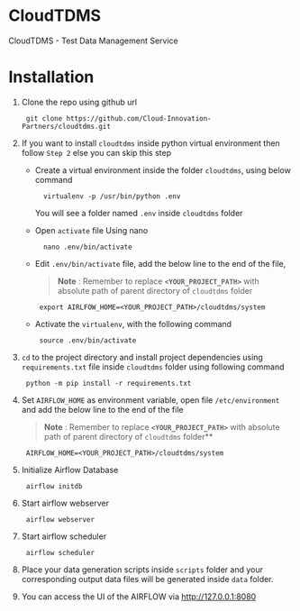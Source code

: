 # CloudTDMS

CloudTDMS - Test Data Management Service

# Installation

1. Clone the repo using github url
    
        git clone https://github.com/Cloud-Innovation-Partners/cloudtdms.git
    
2. If you want to install `cloudtdms` inside python virtual environment then follow `Step 2` else you can skip this step
    
    
    - Create a virtual environment inside the folder `cloudtdms`, using below command
    
            virtualenv -p /usr/bin/python .env
      
      You will see a folder named `.env` inside `cloudtdms` folder
    
    - Open `activate` file Using nano 
    
            nano .env/bin/activate
    
    - Edit `.env/bin/activate` file, add the below line to the end of the file, 
      
      
      > **Note** : Remember to replace **`<YOUR_PROJECT_PATH>`** with absolute path of parent directory of `cloudtdms` folder
           
           export AIRLFOW_HOME=<YOUR_PROJECT_PATH>/cloudtdms/system
    
    - Activate the `virtualenv`, with the following command
            
           source .env/bin/activate
           
3. `cd` to the project directory and install project dependencies using `requirements.txt` file inside `cloudtdms` folder using following command

        python -m pip install -r requirements.txt
        
4. Set `AIRFLOW_HOME` as environment variable, open file `/etc/environment` and add the below line to the end of the file

   > **Note** : Remember to replace **`<YOUR_PROJECT_PATH>`** with absolute path of parent directory of `cloudtdms` folder**


        AIRFLOW_HOME=<YOUR_PROJECT_PATH>/cloudtdms/system
        
5. Initialize Airflow Database

        airflow initdb
    
6. Start airflow webserver

        airflow webserver
    
7. Start airflow scheduler

        airflow scheduler
        
8. Place your data generation scripts inside `scripts` folder and your corresponding output data files will be generated inside `data` folder.

9. You can access the UI of the AIRFLOW via http://127.0.0.1:8080
